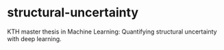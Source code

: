 # structural-uncertainty
KTH master thesis in Machine Learning: Quantifying structural uncertainty with deep learning.
